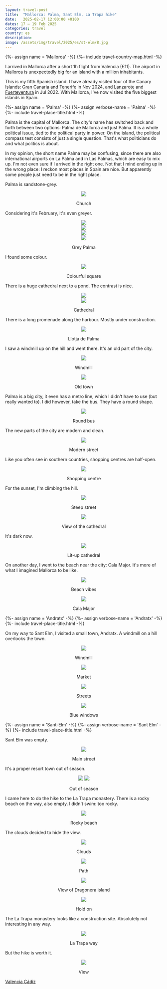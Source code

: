 ```yaml
---
layout: travel-post
title:  "Mallorca: Palma, Sant Elm, La Trapa hike"
date:   2025-02-17 12:00:00 +0100
dates: 17 – 19 Feb 2025
categories: travel
country: es
description:
image: /assets/img/travel/2025/es/st-elm/8.jpg
---
```


{%- assign name = 'Mallorca' -%}
{%- include travel-country-map.html -%}

I arrived in Mallorca after a short 1h flight from Valencia (€11). The airport in Mallorca is unexpectedly big for an island with a million inhabitants.

This is my fifth Spanish island. I have already visited four of the Canary Islands: [Gran Canaria](/travel/2024/gran-canaria) and [Tenerife](/travel/2024/santa-cruz) in Nov 2024, and [Lanzarote](/travel/2022/lanzarote) and [Fuerteventura](/travel/2022/fuerteventura) in Jul 2022. With Mallorca, I've now visited the five biggest islands in Spain.

<div></div>

{%- assign name = 'Palma' -%}
{%- assign verbose-name = 'Palma' -%}
{%- include travel-place-title.html -%}

Palma is the capital of Mallorca. The city's name has switched back and forth between two options: Palma de Mallorca and just Palma. It is a whole political issue, tied to the political party in power. On the island, the political compass test consists of just a single question. That's what politicians do and what politics is about. 

In my opinion, the short name Palma may be confusing, since there are also international airports on La Palma and in Las Palmas, which are easy to mix up. I'm not even sure if I arrived in the right one. Not that I mind ending up in the wrong place: I reckon most places in Spain are nice. But apparently some people just need to be in the right place.

Palma is sandstone-grey.
<center>
    <img src="/assets/img/travel/2025/es/palma/1.jpg" />
    <p class="image-label">Church</p>
</center>

Considering it's February, it's even greyer.
<center>
    <img src="/assets/img/travel/2025/es/palma/3.jpg" />
    <div class="image-margin"></div>
</center>

<center>
    <img src="/assets/img/travel/2025/es/palma/2.jpg" />
    <div class="image-margin"></div>
</center>

<center>
    <img src="/assets/img/travel/2025/es/palma/4.jpg" />
    <div class="image-margin"></div>
</center>

<center>
    <img src="/assets/img/travel/2025/es/palma/5.jpg" />
    <p class="image-label">Grey Palma</p>
</center>

I found some colour.
<center>
    <img src="/assets/img/travel/2025/es/palma/6.jpg" />
    <p class="image-label">Colourful square</p>
</center>

There is a huge cathedral next to a pond. The contrast is nice.
<center>
    <img src="/assets/img/travel/2025/es/palma/7.jpg" />
    <div class="image-margin"></div>
</center>

<center>
    <img src="/assets/img/travel/2025/es/palma/8.jpg" />
    <p class="image-label">Cathedral</p>
</center>

There is a long promenade along the harbour. Mostly under construction.
<center>
    <img src="/assets/img/travel/2025/es/palma/9.jpg" />
    <p class="image-label">Llotja de Palma</p>
</center>

I saw a windmill up on the hill and went there. It's an old part of the city.
<center>
    <img src="/assets/img/travel/2025/es/palma/12.jpg" />
    <p class="image-label">Windmill</p>
</center>

<center>
    <img src="/assets/img/travel/2025/es/palma/13.jpg" />
    <p class="image-label">Old town</p>
</center>

Palma is a big city, it even has a metro line, which I didn't have to use (but really wanted to). I did however, take the bus. They have a round shape.
<center>
    <img src="/assets/img/travel/2025/es/palma/10.jpg" />
    <p class="image-label">Round bus</p>
</center>

The new parts of the city are modern and clean.
<center>
    <img src="/assets/img/travel/2025/es/palma/11.jpg" />
    <p class="image-label">Modern street</p>
</center>

Like you often see in southern countries, shopping centres are half-open.
<center>
    <img src="/assets/img/travel/2025/es/palma/16.jpg" />
    <p class="image-label">Shopping centre</p>
</center>

For the sunset, I'm climbing the hill.
<center>
    <img src="/assets/img/travel/2025/es/palma/17.jpg" />
    <p class="image-label">Steep street</p>
</center>

<center>
    <img src="/assets/img/travel/2025/es/palma/18.jpg" />
    <p class="image-label">View of the cathedral</p>
</center>

It's dark now.
<center>
    <img src="/assets/img/travel/2025/es/palma/19.jpg" />
    <p class="image-label">Lit-up cathedral</p>
</center>

On another day, I went to the beach near the city: Cala Major. It's more of what I imagined Mallorca to be like.
<center>
    <img src="/assets/img/travel/2025/es/palma/14.jpg" />
    <p class="image-label">Beach vibes</p>
</center>

<center>
    <img src="/assets/img/travel/2025/es/palma/15.jpg" />
    <p class="image-label">Cala Major</p>
</center>

{%- assign name = 'Andratx' -%}
{%- assign verbose-name = 'Andratx' -%}
{%- include travel-place-title.html -%}

On my way to Sant Elm, I visited a small town, Andratx. A windmill on a hill overlooks the town.
<center>
    <img src="/assets/img/travel/2025/es/andratx/1.jpg" />
    <p class="image-label">Windmill</p>
</center>
<center>
    <img src="/assets/img/travel/2025/es/andratx/2.jpg" />
    <p class="image-label">Market</p>
</center>
<center>
    <img src="/assets/img/travel/2025/es/andratx/3.jpg" />
    <p class="image-label">Streets</p>
</center>
<center>
    <img src="/assets/img/travel/2025/es/andratx/4.jpg" />
    <p class="image-label">Blue windows</p>
</center>

{%- assign name = 'Sant-Elm' -%}
{%- assign verbose-name = 'Sant Elm' -%}
{%- include travel-place-title.html -%}

Sant Elm was empty.
<center>
    <img src="/assets/img/travel/2025/es/st-elm/1.jpg" />
    <p class="image-label">Main street</p>
</center>

It's a proper resort town out of season.
<center>
    <div class="side-by-side">
        <img src="/assets/img/travel/2025/es/st-elm/2.jpg" />
        <img src="/assets/img/travel/2025/es/st-elm/3.jpg" />
    </div>
    <p class="image-label">Out of season</p>
</center>

I came here to do the hike to the La Trapa monastery. There is a rocky beach on the way, also empty. I didn't swim: too rocky.
<center>
    <img src="/assets/img/travel/2025/es/st-elm/4.jpg" />
    <p class="image-label">Rocky beach</p>
</center>

The clouds decided to hide the view.
<center>
    <img src="/assets/img/travel/2025/es/st-elm/5.jpg" />
    <p class="image-label">Clouds</p>
</center>

<center>
    <img src="/assets/img/travel/2025/es/st-elm/6.jpg" />
    <p class="image-label">Path</p>
</center>

<center>
    <img src="/assets/img/travel/2025/es/st-elm/7.jpg" />
    <p class="image-label">View of Dragonera island</p>
</center>

<center>
    <img src="/assets/img/travel/2025/es/st-elm/8.jpg" />
    <p class="image-label">Hold on</p>
</center>

The La Trapa monastery looks like a construction site. Absolutely not interesting in any way.
<center>
    <img src="/assets/img/travel/2025/es/st-elm/9.jpg" />
    <p class="image-label">La Trapa way</p>
</center>

But the hike is worth it.
<center>
    <img src="/assets/img/travel/2025/es/st-elm/10.jpg" />
    <p class="image-label">View</p>
</center>

<a class="prev" href="/travel/2025/valencia">
    Valencia
</a>

<a class="next" href="/travel/2025/cadiz">
    Cádiz
</a>
